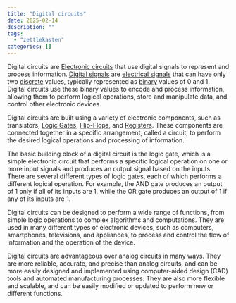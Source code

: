 ```yaml
---
title: "Digital circuits"
date: 2025-02-14
description: ""
tags: 
  - "zettlekasten"
categories: []
---
```


Digital circuits are [Electronic circuits](Electronic%20circuits) that use digital signals to represent and process information. [Digital signals](Digital%20signals) are [electrical signals](electrical%20signals) that can have only two [discrete](discrete) values, typically represented as [binary](binary) values of 0 and 1. Digital circuits use these binary values to encode and process information, allowing them to perform logical operations, store and manipulate data, and control other electronic devices.

Digital circuits are built using a variety of electronic components, such as transistors, [Logic Gates](Logic%20Gates.md), [Flip-Flops](Flip-Flops), and [Registers](Registers.md). These components are connected together in a specific arrangement, called a circuit, to perform the desired logical operations and processing of information.

The basic building block of a digital circuit is the logic gate, which is a simple electronic circuit that performs a specific logical operation on one or more input signals and produces an output signal based on the inputs. There are several different types of logic gates, each of which performs a different logical operation. For example, the AND gate produces an output of 1 only if all of its inputs are 1, while the OR gate produces an output of 1 if any of its inputs are 1.

Digital circuits can be designed to perform a wide range of functions, from simple logic operations to complex algorithms and computations. They are used in many different types of electronic devices, such as computers, smartphones, televisions, and appliances, to process and control the flow of information and the operation of the device.

Digital circuits are advantageous over analog circuits in many ways. They are more reliable, accurate, and precise than analog circuits, and can be more easily designed and implemented using computer-aided design (CAD) tools and automated manufacturing processes. They are also more flexible and scalable, and can be easily modified or updated to perform new or different functions.